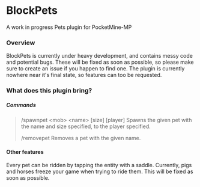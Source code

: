 # BlockPets
A work in progress Pets plugin for PocketMine-MP


### Overview
BlockPets is currently under heavy development, and contains messy code and potential bugs. These will be fixed as soon as possible, so please make sure to create an issue if you happen to find one. The plugin is currently nowhere near it's final state, so features can too be requested.

### What does this plugin bring?

##### Commands
> /spawnpet \<mob\> \<name\> \[size\] \[player\]
> Spawns the given pet with the name and size specified, to the player specified.
>
> /removepet <part of name>
> Removes a pet with the given name.

#### Other features
Every pet can be ridden by tapping the entity with a saddle. Currently, pigs and horses freeze your game when trying to ride them. This will be fixed as soon as possible.

